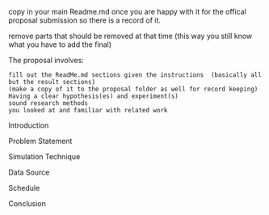 copy in your main Readme.md once you are happy with it for the offical proposal submission so there is a record of it.

remove parts that should be removed at that time (this way you still know what you have to add the final)

The proposal involves:

    fill out the ReadMe.md sections given the instructions  (basically all but the result sections)
    (make a copy of it to the proposal folder as well for record keeping)
    Having a clear hypothesis(es) and experiment(s) 
    sound research methods
    you looked at and familiar with related work

Introduction


Problem Statement


Simulation Technique


Data Source


Schedule


Conclusion


